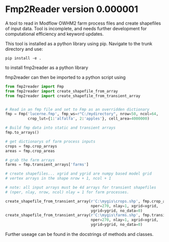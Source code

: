# Fmp2Reader version 0.000001

A tool to read in Modflow OWHM2 farm process files and create shapefiles of input data. Tool is incomplete, and needs further development for computational efficiency and keyword updates.

This tool is installed as a python library using pip. Navigate to the trunk directory and use:

```
pip install -e .
```

to install fmp2reader as a python library

fmp2reader can then be imported to a python script using

```python
from fmp2reader import Fmp
from fmp2reader import create_shapefile_from_array
from fmp2reader import create_shapefile_from_transient_array


# Read in an fmp file and set to Fmp as an overridden dictionary
fmp = Fmp('lucerne.fmp', fmp_ws=r"C:/mydirectory", nrow=50, ncol=64,
          crop_lut={1:'alfalfa', 2:'apples'}, cell_area=4000000)

# Build fmp data into static and transient arrays
fmp.to_arrays()

# get dictionarys of farm process inputs
crops = fmp.crop_arrays
areas = fmp.crop_areas

# grab the farm arrays
farms = fmp.transient_arrays['farms']

# create shapefiles... xgrid and ygrid are numpy based model grid 
# vertex arrays in the shape nrow + 1, ncol + 1

# note: all input arrays must be 4d arrays for transient shapefiles
# (nper, nlay, nrow, ncol) nlay = 1 for farm processes.

create_shapefile_from_transient_array(r'C:\mygis\crops.shp', fmp.crop_arrays, 
                                      nper=270, nlay=1, xgrid=xgrid, 
                                      ygrid=ygrid, no_data=0)
create_shapefile_from_transient_array(r'C:\mygis\farms.shp', fmp.transient_arrays, 
                                      nper=270, nlay=1, xgrid=xgrid, 
                                      ygrid=ygrid, no_data=0)

```

Further useage can be found in the docstrings of methods and classes.
